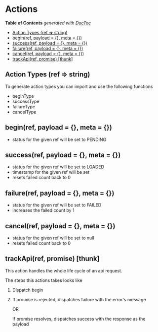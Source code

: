 # Actions

<!-- START doctoc generated TOC please keep comment here to allow auto update -->
<!-- DON'T EDIT THIS SECTION, INSTEAD RE-RUN doctoc TO UPDATE -->
**Table of Contents**  *generated with [DocToc](https://github.com/thlorenz/doctoc)*

- [Action Types (ref => string)](#action-types-ref--string)
- [begin(ref, payload = {}, meta = {})](#beginref-payload---meta--)
- [success(ref, payload = {}, meta = {})](#successref-payload---meta--)
- [failure(ref, payload = {}, meta = {})](#failureref-payload---meta--)
- [cancel(ref, payload = {}, meta = {})](#cancelref-payload---meta--)
- [trackApi(ref, promise) [thunk]](#trackapiref-promise-thunk)

<!-- END doctoc generated TOC please keep comment here to allow auto update -->


## Action Types (ref => string)
To generate action types you can import and use the following functions 

- beginType
- successType
- failureType
- cancelType

## begin(ref, payload = {}, meta = {})
  - status for the given ref will be set to PENDING
    
## success(ref, payload = {}, meta = {})
  - status for the given ref will be set to LOADED
  - timestamp for the given ref will be set
  - resets failed count back to 0
    
## failure(ref, payload = {}, meta = {})
   - status for the given ref will be set to FAILED
   - increases the failed count by 1
     
## cancel(ref, payload = {}, meta = {})
  - status for the given ref will be set to null
  - resets failed count back to 0    

## trackApi(ref, promise) [thunk]
This action handles the whole life cycle of an api request.

The steps this actions takes looks like
1. Dispatch begin
2.  If promise is rejected, dispatches failure with the error's message
    
    OR
    
    If promise resolves, dispatches success with the response as the payload